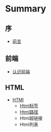 # Summary

## 序

* [前言](README.md)

## 前端

* [认识前端](qian-duan/ren-shi-qian-duan.md)

## HTML

* [HTMl](html/ren-shi-html.md)
  * [Html标签](html/ren-shi-html/htmlbiao-qian.md)
  * [Html路径](html/ren-shi-html/htmllu-jing.md)
  * Html超链接
  * Html列表

